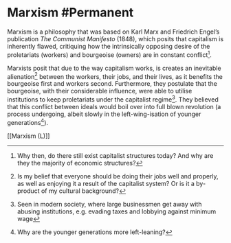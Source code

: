 # Marxism #Permanent
Marxism is a philosophy that was based on Karl Marx and Friedrich Engel’s publication *The Communist Manifesto* (1848), which posits that capitalism is inherently flawed, critiquing how the intrinsically opposing desire of the proletariats (workers) and bourgeoise (owners) are in constant conflict[^1].

Marxists posit that due to the way capitalism works, is creates an inevitable alienation[^2] between the workers, their jobs, and their lives, as it benefits the bourgeoise first and workers second. Furthermore, they postulate that the bourgeoise, with their considerable influence, were able to utilise institutions to keep proletariats under the capitalist regime[^3]. They believed that this conflict between ideals would boil over into full blown revolution (a process undergoing, albeit slowly in the left-wing-isation of younger generations[^4]).

[[Marxism (L)]]

[^1]: Why then, do there still exist capitalist structures today? And why are they the majority of economic structures?
[^2]: Is my belief that everyone should be doing their jobs well and properly, as well as enjoying it a result of the capitalist system? Or is it a by-product of my cultural background?
[^3]: Seen in modern society, where large businessmen get away with abusing institutions, e.g. evading taxes and lobbying against minimum wage
[^4]: Why are the younger generations more left-leaning?